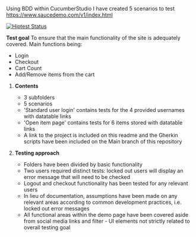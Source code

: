 Using BDD within CucumberStudio I have created 5 scenarios to test https://www.saucedemo.com/v1/index.html

[![Hiptest Status](https://studio.cucumber.io/badges/folder/3864515)](https://studio.cucumber.io/projects/444893/test-plan/folders/3864515)

**Test goal**
To ensure that the main functionality of the site is adequately covered.
Main functions being:
- Login
- Checkout
- Cart Count
- Add/Remove items from the cart

1. **Contents**
   - 3 subfolders
   - 5 scenarios
   - 'Standard user login' contains tests for the 4 provided usernames with datatable links
   - 'Open item page' contains tests for 6 items stored with datatable links
   - A link to the project is included on this readme and the Gherkin scripts have been included on the Main branch of this repository

2. **Testing approach**
   - Folders have been divided by basic functionality
   - Two users required distinct tests: locked out users will display an error message that will need to be checked
   - Logout and checkout functionality has been tested for any relevant users
   - In lieu of documentation, assumptions have been made on any relevant areas according to common development practices, i.e. locked out error messages
   - All functional areas within the demo page have been covered aside from social media links and filter - UI elements not strictly related to overall testing goal
